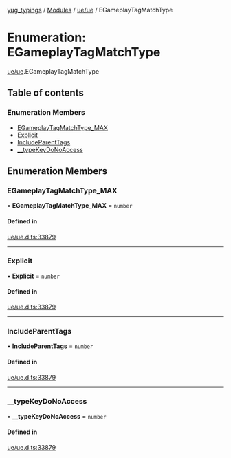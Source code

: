 [yug_typings](../README.md) / [Modules](../modules.md) / [ue/ue](../modules/ue_ue.md) / EGameplayTagMatchType

# Enumeration: EGameplayTagMatchType

[ue/ue](../modules/ue_ue.md).EGameplayTagMatchType

## Table of contents

### Enumeration Members

- [EGameplayTagMatchType\_MAX](ue_ue.EGameplayTagMatchType.md#egameplaytagmatchtype_max)
- [Explicit](ue_ue.EGameplayTagMatchType.md#explicit)
- [IncludeParentTags](ue_ue.EGameplayTagMatchType.md#includeparenttags)
- [\_\_typeKeyDoNoAccess](ue_ue.EGameplayTagMatchType.md#__typekeydonoaccess)

## Enumeration Members

### EGameplayTagMatchType\_MAX

• **EGameplayTagMatchType\_MAX** = `number`

#### Defined in

[ue/ue.d.ts:33879](https://github.com/YugMetaverse/yug_typings/blob/b7d9b19/ue/ue.d.ts#L33879)

___

### Explicit

• **Explicit** = `number`

#### Defined in

[ue/ue.d.ts:33879](https://github.com/YugMetaverse/yug_typings/blob/b7d9b19/ue/ue.d.ts#L33879)

___

### IncludeParentTags

• **IncludeParentTags** = `number`

#### Defined in

[ue/ue.d.ts:33879](https://github.com/YugMetaverse/yug_typings/blob/b7d9b19/ue/ue.d.ts#L33879)

___

### \_\_typeKeyDoNoAccess

• **\_\_typeKeyDoNoAccess** = `number`

#### Defined in

[ue/ue.d.ts:33879](https://github.com/YugMetaverse/yug_typings/blob/b7d9b19/ue/ue.d.ts#L33879)
